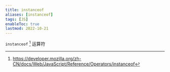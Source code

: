```yaml
---
title: instanceof
aliases: [instanceof]
tags: [JS]
enableToc: true
lastmod: 2022-10-21
---
```


`instanceof` [^1] 运算符

[^1]: <https://developer.mozilla.org/zh-CN/docs/Web/JavaScript/Reference/Operators/instanceof>
